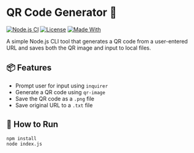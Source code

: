 # QR Code Generator 🔳

[![Node.js CI](https://img.shields.io/badge/Node.js-Enabled-brightgreen)](https://nodejs.org/)
[![License](https://img.shields.io/badge/license-MIT-blue)](./LICENSE)
[![Made With](https://img.shields.io/badge/made%20with-Node.js-blue.svg)](https://nodejs.org/en)

A simple Node.js CLI tool that generates a QR code from a user-entered URL and saves both the QR image and input to local files.

## 📦 Features

- Prompt user for input using `inquirer`
- Generate a QR code using `qr-image`
- Save the QR code as a `.png` file
- Save original URL to a `.txt` file

## 🚀 How to Run

```bash
npm install
node index.js